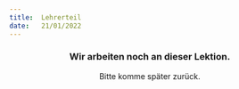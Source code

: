 ```yaml
---
title:  Lehrerteil
date:   21/01/2022
---
```


### <center>Wir arbeiten noch an dieser Lektion.</center>
<center>Bitte komme später zurück.</center>